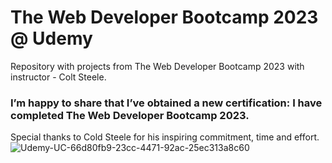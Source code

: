 # The Web Developer Bootcamp 2023 @ Udemy
Repository with projects from The Web Developer Bootcamp 2023 with instructor - Colt Steele.

### I’m happy to share that I’ve obtained a new certification: I have completed The Web Developer Bootcamp 2023.
Special thanks to Cold Steele for his inspiring commitment, time and effort.
![Udemy-UC-66d80fb9-23cc-4471-92ac-25ec313a8c60](https://github.com/MilenaGeorgieva95/SoftUni-Programming-Basics-with-JavaScript/assets/133628364/b0e8a2b1-b422-43f5-9bf8-a9e317b88efa)
